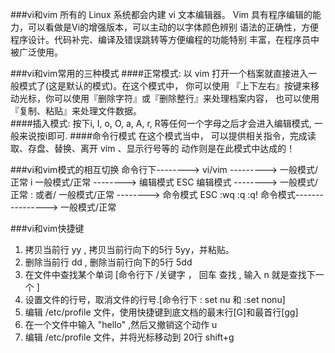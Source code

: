 ###vi和vim
    所有的 Linux 系统都会内建 vi 文本编辑器。
    Vim 具有程序编辑的能力，可以看做是Vi的增强版本，可以主动的以字体颜色辨别
    语法的正确性，方便程序设计。代码补完、编译及错误跳转等方便编程的功能特别
    丰富，在程序员中被广泛使用。
    
###vi和vim常用的三种模式
####正常模式: 
    以 vim 打开一个档案就直接进入一般模式了(这是默认的模式)。在这个模式中， 你可以使用
    『上下左右』按键来移动光标，你可以使用『删除字符』或『删除整行』来处理档案内容，
    也可以使用『复制、粘贴』来处理文件数据。   
####插入模式:
    按下i, I, o, O, a, A, r, R等任何一个字母之后才会进入编辑模式, 一般来说按i即可.
####命令行模式
    在这个模式当中， 可以提供相关指令，完成读取、存盘、替换、离开 vim 、显示行号等的
    动作则是在此模式中达成的！
    
###vi和vim模式的相互切换 
        命令行下--------> vi/vim ---------> 一般模式/正常
                       i
        一般模式/正常 --------> 编辑模式
                 ESC
        编辑模式 --------> 一般模式/正常
                      : 或者/
        一般模式/正常 --------> 命令模式
                 ESC :wq :q :q!
        命令模式---------------->  一般模式/正常 
        
###vi和vim快捷键

1) 拷贝当前行 yy , 拷贝当前行向下的5行 5yy，并粘贴。
2) 删除当前行 dd , 删除当前行向下的5行 5dd
3) 在文件中查找某个单词 [命令行下 /关键字 ， 回车 查找 , 输入 n 就是查找下一个 ]
4) 设置文件的行号，取消文件的行号.[命令行下 : set nu 和 :set nonu]
5) 编辑 /etc/profile 文件，使用快捷键到底文档的最末行[G]和最首行[gg]
6) 在一个文件中输入 "hello" ,然后又撤销这个动作 u
7) 编辑 /etc/profile 文件，并将光标移动到 20行 shift+g